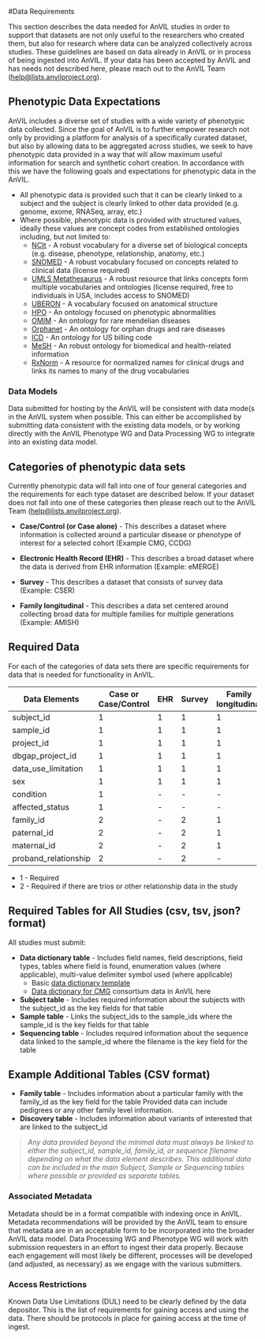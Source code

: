 
#Data Requirements

This section describes the data needed for AnVIL studies in order to support that datasets are not only useful to the researchers who created them, but also for research where data can be analyzed collectively across studies. These guidelines are based on data already in AnVIL or in process of being ingested into AnVIL. If your data has been accepted by AnVIL and has needs not described here, please reach out to the AnVIL Team (help@lists.anvilproject.org).

## Phenotypic Data Expectations
AnVIL includes a diverse set of studies with a wide variety of phenotypic data collected. Since the goal of AnVIL is to further empower research not only by providing a platform for analysis of a specifically curated dataset, but also by allowing data to be aggregated across studies, we seek to have phenotypic data provided in a way that will allow maximum useful information for search and synthetic cohort creation. In accordance with this we have the following goals and expectations for phenotypic data in the AnVIL.

- All phenotypic data is provided such that it can be clearly linked to a subject and the subject is clearly linked to other data provided (e.g. genome, exome, RNASeq, array, etc.)
- Where possible, phenotypic data is provided with structured values, ideally these values are concept codes from established ontologies including, but not limited to:
    - [NCIt](https://ncithesaurus.nci.nih.gov/ncitbrowser/) - A robust vocabulary for a diverse set of biological concepts (e.g. disease, phenotype, relationship, anatomy, etc.)
    - [SNOMED](https://www.snomed.org/) - A robust vocabulary focused on concepts related to clinical data (license required)
    - [UMLS Metathesaurus](https://www.nlm.nih.gov/research/umls/index.html) - A robust resource that links concepts form multiple vocabularies and ontologies (license required, free to individuals in USA, includes access to SNOMED)
    - [UBERON](https://www.ebi.ac.uk/ols/ontologies/uberon) - A vocabulary focused on anatomical structure
    - [HPO](https://hpo.jax.org/app/) - An ontology focused on phenotypic abnormalities
    - [OMIM](https://www.omim.org/) - An ontology for rare mendelian diseases
    - [Orphanet](https://www.orpha.net/consor/cgi-bin/index.php) - An ontology for orphan drugs and rare diseases
    - [ICD](https://icd.codes/) - An ontology for US billing code
    - [MeSH](https://meshb.nlm.nih.gov/search) - An robust ontology for biomedical and health-related information
    - [RxNorm](https://mor.nlm.nih.gov/RxNav/) - A resource for normalized names for clinical drugs and links its names to many of the drug vocabularies

### Data Models
Data submitted for hosting by the AnVIL will be consistent with data mode(s in the AnVIL system when possible. This can either be accomplished by submitting data consistent with the existing data models, or by working directly with the AnVIL Phenotype WG and Data Processing WG to integrate into an existing data model.

## Categories of phenotypic data sets
Currently phenotypic data will fall into one of four general categories and the requirements for each type dataset are described below. If your dataset does not fall into one of these categories then please reach out to the AnVIL Team (help@lists.anvilproject.org).

- **Case/Control (or Case alone)** - This describes a dataset where information is collected around a particular disease or phenotype of interest for a selected cohort (Example CMG, CCDG)
  
- **Electronic Health Record (EHR)** -  This describes a broad dataset where the data is derived from EHR information (Example: eMERGE)
- **Survey** - This describes a dataset that consists of survey data (Example: CSER)
  
- **Family longitudinal** -  This describes a data set centered around collecting broad data for multiple families for multiple generations (Example: AMISH)

## Required Data
For each of the categories of data sets there are specific requirements for data that is needed for functionality in AnVIL.

Data Elements | Case or Case/Control | EHR | Survey |Family longitudinal
-- | -- | -- | -- | --
subject_id | 1 | 1 |1 | 1
sample_id | 1 | 1 | 1 | 1
project_id | 1 | 1 | 1 | 1
dbgap_project_id | 1 | 1 | 1 | 1
data_use_limitation | 1 | 1 | 1 | 1
sex | 1 | 1 | 1 | 1
condition | 1 | - | - | -
affected_status | 1 | - | - | -
family_id | 2 | - | 2 | 1
paternal_id | 2 | - | 2 | 1
maternal_id | 2 | - | 2 | 1
proband_relationship | 2 | - | 2 | -


- 1 - Required
- 2 - Required if there are trios or other relationship data in the study


## Required Tables for All Studies (csv, tsv, json? format)
All studies must submit:
- **Data dictionary table** - Includes field names, field descriptions, field types, tables where field is found, enumeration values (where applicable), multi-value delimiter symbol used (where applicable)
    - Basic [data dictionary template](https://docs.google.com/spreadsheets/d/1KSHONPQAQ61oGXofQednTNdHsODNmBkx6zBg3GnGMGU/edit#gid=0)
    - [Data dictionary for CMG](https://docs.google.com/spreadsheets/d/1zVFyuclXJrThLELM0zGVXCEui8mIfyHLBjH_Mdx6uj8/edit#gid=1507031680) consortium data in AnVIL here
- **Subject table** - Includes required information about the subjects with the subject_id as the key fields for that table
- **Sample table** -  Links the subject_ids to the sample_ids where the sample_id is the key fields for that table
- **Sequencing table** - Includes required information about the sequence data linked to the sample_id where the filename is the key field for the table

## Example Additional Tables (CSV format)
- **Family table** - Includes information about a particular family with the family_id as the key field for the table
Provided data can include pedigrees or any other family level information.
- **Discovery table** - Includes information about variants of interested that are linked to the subject_id

>_Any data provided beyond the minimal data must always be linked to either the subject_id, sample_id, family_id, or sequence filename depending on what the data element describes. This additional data can be included in the main Subject, Sample or Sequencing tables where possible or provided as separate tables._


### Associated Metadata

Metadata should be in a format compatible with indexing once in AnVIL. Metadata recommendations will be provided by the AnVIL team to ensure that metadata are in an acceptable form to be incorporated into the broader AnVIL data model. Data Processing WG and Phenotype WG will work with submission requesters in an effort to ingest their data properly. Because each engagement will most likely be different, processes will be developed (and adjusted, as necessary) as we engage with the various submitters.

### Access Restrictions

Known Data Use Limitations (DUL) need to be clearly defined by the data depositor. This is the list of requirements for gaining access and using the data. There should be protocols in place for gaining access at the time of ingest.
